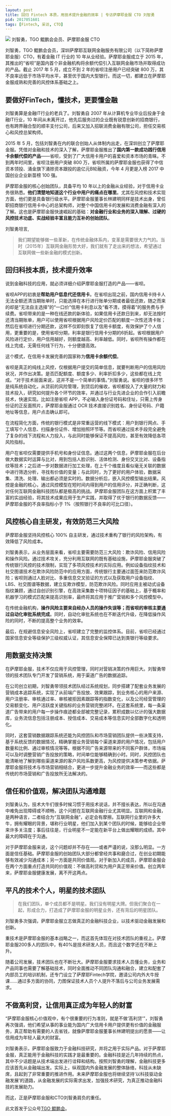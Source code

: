 ```yaml
---
layout: post
title: 回归 Fintech 本质，用技术提升金融的效率 | 专访萨摩耶金服 CTO 刘智勇
pid: 2017051601
tags: [Fintech, 采访, CTO]
---
```


![](/uploads/2017/05/01-portrait.jpeg)
刘智勇，TGO 鲲鹏会会员、萨摩耶金服 CTO

刘智勇，TGO 鲲鹏会会员，深圳萨摩耶互联网金融服务有限公司（以下简称萨摩耶金服）CTO，有着金融 IT 行业的 10 年从业经验。萨摩耶金服成立于 2015 年，其推出的“省呗”是国内首个非金融机构将余额代偿引入互联网金融市场并取得成功的产品。截止 2017 年 5 月，成立不到 2 年的省呗注册用户已经突破 800 万，其不良率远低于市场平均水平，甚至优于国内大型银行。而这一切，都建立在萨摩耶金服成熟和完善的风控体系基础之上。

## 要做好FinTech，懂技术，更要懂金融

刘智勇算是金融IT行业的老兵了。刘智勇自 2007 年从计算机专业毕业后投身于金融IT行业，10 年间从未离开过，他先后服务过的企业既有锐意创新的招商银行，也有跨界融合型的顺丰支付公司，后来又加入招联消费金融有限公司，担任交易核心和风控总架构师。

2015 年 5 月，包括刘智勇在内的联合创始人从体制内出走，在深圳创立了萨摩耶金服。凭借对金融和技术的深入了解，萨摩耶金服推出了**国内第一款成功践行信用卡余额代偿的产品**——省呗，受到了广大信用卡用户的喜爱和资本市场的青睐。不到两年时间里，省呗注册用户突破 800 万，省呗所属的萨摩耶金服也获得了中信资本领投、涌金旗下涌铧资本跟投的逾亿元B轮融资，今年 4 月更是入榜 2017 中国创业企业新苗榜 100 强。

萨摩耶金服的核心创始团队，具备平均 10 年以上的金融从业经验，对于信用卡业务很熟悉。**他们清楚地知道这个行业中用户的痛点在哪里**。尤其在风控和技术实现方面，他们更是具备银行级水平。萨摩耶金服董事长林建明同样是技术出身，曾任职招商银行信用卡中心的总架构师，对整个中国信用卡的发展和消费金融有深入的了解。这也是萨摩耶金服快速崛起的基础：**对金融行业和业务的深入理解、过硬的风控技术功底、实战经验丰富且能力互补的创始团队**。

刘智勇坦言,
> 我们期望能够做一些革新，在传统金融体系内，变革是需要很大力气的。当时（2015年）互联网金融形势大好，我们就有了走出来的想法，希望通过互联网做一些新金融的模式创新。

## 回归科技本质，技术提升效率

说到金融科技的应用，就必须详细介绍萨摩耶金服打造的产品——省呗。

省呗APP的初衷是**帮助用户低息代还信用卡**。在省呗出现之前，国内信用卡持卡人无法全额还清当期账单时，只能选择在本行进行账单分期或者最低还款，随之而来的却是“无法自主选择”的“一口价”信用卡利息以及“看不清，摸得着”的服务费与手续费。省呗带来的是一种在线还款的新体验，如果信用卡还款日到来，却无法按时还清当期账单，用户可以使用省呗根据用户风险定价匹配的额度一次性还清卡账；然后在省呗进行分期还款，这样不仅即刻恢复了信用卡额度，有效保护了个人信用，更重要的是，使用省呗分期，利率是银行信用卡分期的6折起。省呗根据用户风险进行定价，用户信用越好，则额度越高、利率越低。同时，省呗所有操作都在线上完成，无需任何线下行为，十分便捷高效。

这个模式，在信用卡发展完善的国家称为**信用卡余额代偿**。

省呗是真正的纯线上风控，仅根据用户提交的简单信息，就要判断用户的信用风险状况，并作出决策。是否匹配额度、额度多少、利率折扣多少，这些都在线上完成。“对于技术层面来说，这并不是一个简单的事情。”刘智勇说。省呗的很多环节是纯系统自动化，从贷前的风险管理，到贷后的催收，省呗都投入了大量的财力和技术投入，研究如何提升各个环节的效率，并通过与行业先进企业的合作引入前瞻技术，快速实现。比如注册省呗 APP，不必输入身份证号码和住址，只需上传身份证的正反面照片，萨摩耶金服通过 OCR 技术直接识别姓名、身份证号码、户籍地址等信息，用户点击确认即可。

在流程简化方面，传统的银行模式是非常重运营的线下模式：用户到银行网点、手工填写个人信息、扫描身份证件、增加拍照环节等。而省呗通过技术手段完全避免了复杂的线下流程和人力投入，与此同时能够保证不提高风险，甚至有效降低各项风险指标。

用户在省呗仅需要提供手机号和身份证信息。通过这两个信息，萨摩耶金服在后台做大数据实时运算与比对，用到包括人脸识别、活体检测、身份交叉比对、设备指纹等技术；之后进一步对数据进行加工处理，在上千个维度且看似毫无关联的数据中进行筛选分析，寻找有价值的变量；与此同时，为了更好的用户体验，数据采集、清洗、处理、输出都必须是实时的。数据分析后，嵌入风控模型输出结果。风控是金融的核心，通过风控模型在短时间内得到用户的信用评分，并正确判断，这对任何互联网金融科技团队都是极高的挑战。萨摩耶金服团队在这方面上积累了丰富的实战经验，将其技术成果应用于生产实践，并取得了优于银行的数据反馈——萨摩耶金服的不良率指标小于 1%（按照银行不良率的可比口径）。

## 风控核心自主研发，有效防范三大风险

萨摩耶金服坚持风控核心 100% 自主研发，通过技术重构了银行的风险架构，有效降低了风险成本。

刘智勇表示，从业务层面来看，省呗主要需要防范三大风险：欺诈风险、信用风险和操作风险。通过技术攻关，充分利用互联网的既有基础设施，萨摩耶金服突破了传统银行风控的技术限制，实现了多项风控技术的实际应用。例如设备指纹技术和社交图谱技术在欺诈风险防范中的应用方面，传统银行主要通过面签来防范欺诈风险；省呗则通过人脸对比、多重信息交叉验证的方式以及获取用户设备指纹、LBS、社交图谱等数据，建立反欺诈模型，防范欺诈风险。同时应用主被动式设备指纹兼顾，通过自创识别引擎，在高效采集数十项特征因子的基础上，基于概率和机器学习的模式匹配来提高识别率，最终将其应用于推广营销和多个风控模型中。

在传统金融机构，**操作风险主要来自经办人员的操作失误等；而省呗的审核主要通过自动化审批系统完成**。同时，自动化审批系统也在不断迭代升级，在降低操作风险的同时，不断的提高整个业务的效率。

最后，在规避信息安全风险上，省呗建立了完整的监控体系。目前，省呗已经通过国家信息安全等级保护三级权威认证，其信息安全保障已达到类银行等级要求。

## 用数据支持决策

在萨摩耶金服，技术不仅应用于风控管理，同时对营销决策的作用巨大。刘智勇带领的技术团队专门开发了营销系统，用于渠道广告的数据追踪。

在公司创立初期，刘智勇带领技术团队经过系统规划，同步搭建了配套业务发展的营销成本追踪系统，实现了从前端广告投放、效果跟踪，到业务核心的用户来源、用户注册率、审核通过率、审核被拒因素跟踪等的指数变化，以及公司经营管理的交易额变化、用户活跃度关键指标的业务营销完整闭环。在这套系统里，每一条渠道广告带来的用户每一步操作痕迹都全部被完整记录，累积成数以亿计的强大数据库，业务流信息包括注册成本、授信成本、交易成本等信息实时全部数字化和透明化。

同时，这套营销数据跟踪系统还能为风控团队和市场营销团队提供一些决策支持，基于系统反馈的数据情况，精确掌握业务营销每个渠道来源的用户情况，包括用户数量和比例、通过审核情况等等。根据不同广告来源带来的不同客户群体，市场端可以及时调整营销广告投放的策略，时间单位能够精确到小时。同时，风控团队也能清晰地了解到哪些渠道来源的客户风险系数更高，为风控提供决策参考依据。萨摩耶金服将技术与市场营销相结合，更进一步提升金融业务的效率——而这些都是传统的市场营销和广告投放所无法解决的。

## 信任和价值观，解决团队沟通难题

刘智勇认为，技术大牛们很多时候习惯于用技术说话，并不擅长表达，所以在沟通中难免出现障碍或不顺畅，这个问题在互联网金融行业尤其明显。互联网和金融，是两种语言，二者结合为“互联网金融”，必定会有摩擦。互联网行业里的许多大牛，拥有耀眼的背景，堪称行业明星，他们加入到某个团队的时候，能够给企业带来许多关注度；事后往往是，行业明星不一定能在新平台上做出耀眼的成绩。其中最大的障碍在于沟通。

对于萨摩耶金服来说，这个问题却并不存在——或者严谨的说，没那么明显。一方面是信任基础。萨摩耶金服的创始团队大部分都曾经共事和磨合过，在创业初期能够有效减少沟通成本；另一方面是共同价值观。对于新加入的成员，萨摩耶金服会在两个方面重点打造共同的价值观：不做高利贷和为用户真正带来价值。创立两年来，萨摩耶金服健康发展，离不开这两点。

## 平凡的技术个人，明星的技术团队

> 在我们团队，单个成员都不是明星。我们没有明星大牌。但我们聚合在一起，形成合力，打造成了萨摩耶金服的明星业务，还有背后的明星团队。

刘智勇多次强调，萨摩耶金服立志做真正的金融科技企业，以技术驱动金融发展和创新。

重技术是萨摩耶金服的基本战略之一，而这首先体现在对技术团队的重视上。萨摩耶金服200多人的团队中，有40%是技术研发人员，而且这个数字还在不断上升。

随着公司发展，技术团队也在不断壮大。萨摩耶金服要求技术人员懂业务，业务和产品同事也需要了解基础技术，同时全面推动不同团队沟通和融合，建立和配套了内部员工的培训机制，还专门设立了萨摩耶Fintech学院，邀请公司内外大牛授课……通过多方面的协同，力图保证技术人员个人提升不落后与公司业务发展需求。

## 不做高利贷，让信用真正成为年轻人的财富

“萨摩耶金服核心价值观中，有个很重要的行为准则，就是不做‘高利贷’”，刘智勇再次强调，他们希望从事的事业能为国内广大信用卡用户提供更有价值的金融服务，真正帮助有需要的人去省钱，就像萨摩耶金服董事长林建明提出的愿景——让信用成为年轻人最大的财富。

刘智勇表示，萨摩耶金服致力于金融科技研究，并将之用于实际产品。对于萨摩耶金服，真正能用于金融科技的实践才是最重要的。金融科技是近几年持续的热点，其中不少话题是从技术端出发进行诠释和结构。按照刘智勇的理解，金融科技更多应该首先从金融端出发。实际上，纵观国内外金融发展的整体脉络，科技从未缺席，且起到了非常重要的推进作用。未来萨摩耶金服也将继续坚持‘以科技驱动金融发展’的道路，从金融发展的实际需求出发，加强技术研究，为真正推动金融科技的发展助力。

而这，正是萨摩耶金服和CTO刘智勇肩负的重任。


此文首发于公众号<a href="https://mp.weixin.qq.com/s/Vz2jNbvuvAoRoSFETSTMYg">TGO 鲲鹏会</a>。